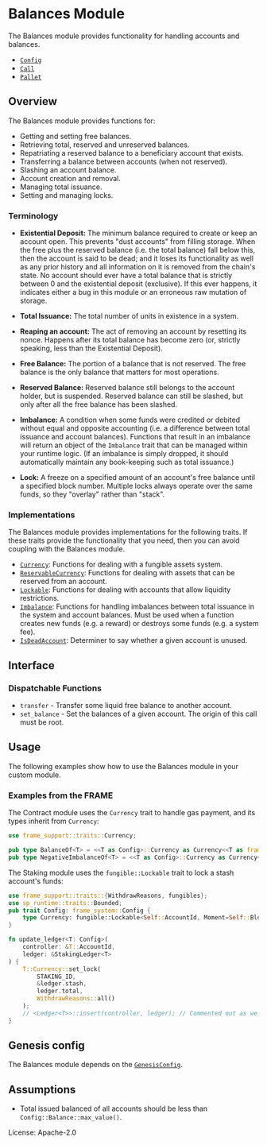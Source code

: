 # Balances Module

The Balances module provides functionality for handling accounts and balances.

- [`Config`](https://docs.rs/pallet-balances/latest/pallet_balances/pallet/trait.Config.html)
- [`Call`](https://docs.rs/pallet-balances/latest/pallet_balances/pallet/enum.Call.html)
- [`Pallet`](https://docs.rs/pallet-balances/latest/pallet_balances/pallet/struct.Pallet.html)

## Overview

The Balances module provides functions for:

- Getting and setting free balances.
- Retrieving total, reserved and unreserved balances.
- Repatriating a reserved balance to a beneficiary account that exists.
- Transferring a balance between accounts (when not reserved).
- Slashing an account balance.
- Account creation and removal.
- Managing total issuance.
- Setting and managing locks.

### Terminology

- **Existential Deposit:** The minimum balance required to create or keep an account open. This prevents
"dust accounts" from filling storage. When the free plus the reserved balance (i.e. the total balance)
  fall below this, then the account is said to be dead; and it loses its functionality as well as any
  prior history and all information on it is removed from the chain's state.
  No account should ever have a total balance that is strictly between 0 and the existential
  deposit (exclusive). If this ever happens, it indicates either a bug in this module or an
  erroneous raw mutation of storage.

- **Total Issuance:** The total number of units in existence in a system.

- **Reaping an account:** The act of removing an account by resetting its nonce. Happens after its
total balance has become zero (or, strictly speaking, less than the Existential Deposit).

- **Free Balance:** The portion of a balance that is not reserved. The free balance is the only
  balance that matters for most operations.

- **Reserved Balance:** Reserved balance still belongs to the account holder, but is suspended.
  Reserved balance can still be slashed, but only after all the free balance has been slashed.

- **Imbalance:** A condition when some funds were credited or debited without equal and opposite accounting
(i.e. a difference between total issuance and account balances). Functions that result in an imbalance will
return an object of the `Imbalance` trait that can be managed within your runtime logic. (If an imbalance is
simply dropped, it should automatically maintain any book-keeping such as total issuance.)

- **Lock:** A freeze on a specified amount of an account's free balance until a specified block number. Multiple
locks always operate over the same funds, so they "overlay" rather than "stack".

### Implementations

The Balances module provides implementations for the following traits. If these traits provide the functionality
that you need, then you can avoid coupling with the Balances module.

- [`Currency`](https://docs.rs/frame-support/latest/frame_support/traits/trait.Currency.html): Functions for dealing with a
fungible assets system.
- [`ReservableCurrency`](https://docs.rs/frame-support/latest/frame_support/traits/trait.ReservableCurrency.html):
Functions for dealing with assets that can be reserved from an account.
- [`Lockable`](https://docs.rs/frame-support/latest/frame_support/traits/fungibles/trait.Lockable.html): Functions for
dealing with accounts that allow liquidity restrictions.
- [`Imbalance`](https://docs.rs/frame-support/latest/frame_support/traits/trait.Imbalance.html): Functions for handling
imbalances between total issuance in the system and account balances. Must be used when a function
creates new funds (e.g. a reward) or destroys some funds (e.g. a system fee).
- [`IsDeadAccount`](https://docs.rs/frame-support/latest/frame_support/traits/trait.IsDeadAccount.html): Determiner to say whether a
given account is unused.

## Interface

### Dispatchable Functions

- `transfer` - Transfer some liquid free balance to another account.
- `set_balance` - Set the balances of a given account. The origin of this call must be root.

## Usage

The following examples show how to use the Balances module in your custom module.

### Examples from the FRAME

The Contract module uses the `Currency` trait to handle gas payment, and its types inherit from `Currency`:

```rust
use frame_support::traits::Currency;

pub type BalanceOf<T> = <<T as Config>::Currency as Currency<<T as frame_system::Config>::AccountId>>::Balance;
pub type NegativeImbalanceOf<T> = <<T as Config>::Currency as Currency<<T as frame_system::Config>::AccountId>>::NegativeImbalance;

```

The Staking module uses the `fungible::Lockable` trait to lock a stash account's funds:

```rust
use frame_support::traits::{WithdrawReasons, fungibles};
use sp_runtime::traits::Bounded;
pub trait Config: frame_system::Config {
	type Currency: fungible::Lockable<Self::AccountId, Moment=Self::BlockNumber>;
}

fn update_ledger<T: Config>(
	controller: &T::AccountId,
	ledger: &StakingLedger<T>
) {
	T::Currency::set_lock(
		STAKING_ID,
		&ledger.stash,
		ledger.total,
		WithdrawReasons::all()
	);
	// <Ledger<T>>::insert(controller, ledger); // Commented out as we don't have access to Staking's storage here.
}
```

## Genesis config

The Balances module depends on the [`GenesisConfig`](https://docs.rs/pallet-balances/latest/pallet_balances/pallet/struct.GenesisConfig.html).

## Assumptions

* Total issued balanced of all accounts should be less than `Config::Balance::max_value()`.

License: Apache-2.0
